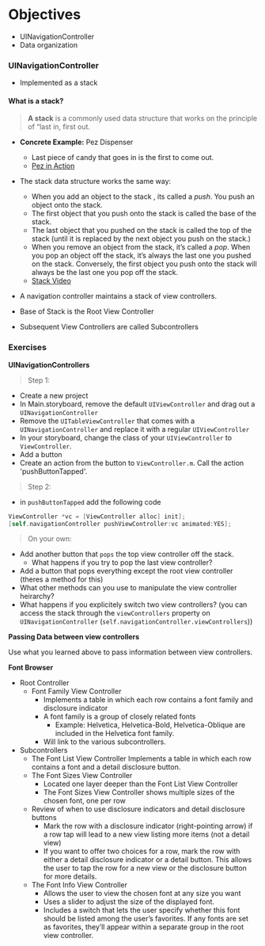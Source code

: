 # Objectives 
* UINavigationController
* Data organization

### UINavigationController

* Implemented as a stack

#### What is a stack?
> **A stack** is a commonly used data structure that works on the principle of “last in, first out.

* **Concrete Example:** Pez Dispenser 
  * Last piece of candy that goes in is the first to come out.  
  * [Pez in Action](https://www.youtube.com/watch?v=aCx_dBWzsgE)

* The stack data structure works the same way:
  * When you add an object to the stack , its called a *push*. You push an object onto the stack.
  * The first object that you push onto the stack is called the base of the stack.
  * The last object that you pushed on the stack is called the top of the stack (until it is replaced by the next object you push on the stack.)
  * When you remove an object from the stack, it’s called a *pop*. When you pop an object off the stack, it’s always the last one you pushed on the stack. Conversely, the first object you push onto the stack will always be the last one you pop off the stack.
  * [Stack Video](https://www.youtube.com/watch?v=Z7f3IFqID0s)    

* A navigation controller maintains a stack of view controllers.
* Base of Stack is the Root View Controller
* Subsequent View Controllers are called Subcontrollers


### Exercises

**UINavigationControllers**

> Step 1: 
* Create a new project
* In Main.storyboard, remove the default `UIViewController` and drag out a `UINavigationController`
* Remove the `UITableViewController` that comes with a `UINavigationController` and replace it with a regular `UIViewController`
* In your storyboard, change the class of your `UIViewController` to `ViewController`.
* Add a button
* Create an action from the button to `ViewController.m`. Call the action 'pushButtonTapped'.

> Step 2: 
* in `pushButtonTapped` add the following code
``` objective-c
ViewController *vc = [ViewController alloc] init];
[self.navigationController pushViewController:vc animated:YES];
```

> On your own: 
* Add another button that `pops` the top view controller off the stack.
  * What happens if you try to pop the last view controller?
* Add a button that pops everything except the root view controller (theres a method for this)
* What other methods can you use to manipulate the view controller heirarchy?
* What happens if you explicitely switch two view controllers? (you can access the stack through the `viewControllers` property on `UINavigationController` (`self.navigationController.viewControllers`))

**Passing Data between view controllers**

Use what you learned above to pass information between view controllers.

**Font Browser**

* Root Controller
  * Font Family View Controller
    * Implements a table in which each row contains a font family and disclosure indicator
    * A font family is a group of closely related fonts
      * Example: Helvetica, Helvetica-Bold, Helvetica-Oblique are included in the Helvetica font family.
    * Will link to the various subcontrollers.
* Subcontrollers
  * The Font List View Controller
Implements a table in which each row contains a font and a detail disclosure button.
  * The Font Sizes View Controller
    * Located one layer deeper than the Font List View Controller
    * The Font Sizes View Controller shows multiple sizes of the chosen font, one per row
  * Review of when to use disclosure indicators and detail disclosure buttons
    * Mark the row with a disclosure indicator (right-pointing arrow) if a row tap will lead to a new view listing more items (not a detail view)
    * If you want to offer two choices for a row, mark the row with either a detail disclosure indicator or a detail button. This allows the user to tap the row for a new view or the disclosure button for more details.
  * The Font Info View Controller
    * Allows the user to view the chosen font at any size you want
    * Uses a slider to adjust the size of the displayed font.
    * Includes a switch that lets the user specify whether this font should be listed among the user’s favorites. If any fonts are set as favorites, they’ll appear within a separate group in the root view controller.

